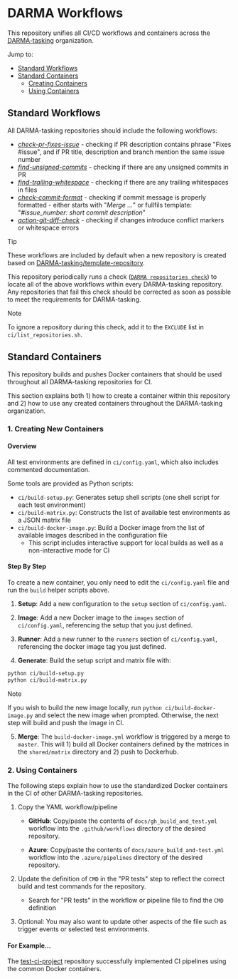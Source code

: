 # DARMA Workflows

This repository unifies all CI/CD workflows and containers across the [DARMA-tasking](https://github.com/DARMA-tasking) organization.

Jump to:
- [Standard Workflows](standard-workflows)
- [Standard Containers](standard-containers)
    - [Creating Containers](creating-containers)
    - [Using Containers](using-containers)

## Standard Workflows

All DARMA-tasking repositories should include the following workflows:

* [*check-pr-fixes-issue*](https://github.com/DARMA-tasking/check-pr-fixes-issue) - checking if PR description contains phrase "Fixes #issue", and if PR title, description and branch mention the same issue number
* [*find-unsigned-commits*](https://github.com/DARMA-tasking/find-unsigned-commits) - checking if there are any unsigned commits in PR
* [*find-trailing-whitespace*](https://github.com/DARMA-tasking/find-trailing-whitespace) - checking if there are any trailing whitespaces in files
* [*check-commit-format*](https://github.com/DARMA-tasking/check-commit-format) - checking if commit message is properly formatted - either starts with "*Merge ...*" or fullfils template: "*#issue_number: short commit description*"
* [*action-git-diff-check*](https://github.com/joel-coffman/action-git-diff-check) - checking if changes introduce conflict markers or whitespace errors

> [!TIP]
> These workflows are included by default when a new repository is created based on [DARMA-tasking/template-repository](https://github.com/DARMA-tasking/template-repository).

This repository periodically runs a check ([`DARMA repositories check`](https://github.com/DARMA-tasking/workflows/actions/workflows/check-repositories.yml)) to locate all of the above workflows within every DARMA-tasking repository.
Any repositories that fail this check should be corrected as soon as possible to meet the requirements for DARMA-tasking.

> [!NOTE]
> To ignore a repository during this check, add it to the `EXCLUDE` list in `ci/list_repositories.sh`.

## Standard Containers

This repository builds and pushes Docker containers that should be used throughout all DARMA-tasking repositories for CI.

This section explains both 1) how to create a container within this repository and 2) how to use any created containers throughout the DARMA-tasking organization.

### 1. Creating New Containers

#### Overview

All test environments are defined in `ci/config.yaml`, which also includes commented documentation.

Some tools are provided as Python scripts:

- `ci/build-setup.py`: Generates setup shell scripts (one shell script for each test environment)
- `ci/build-matrix.py`: Constructs the list of available test environments as a JSON matrix file
- `ci/build-docker-image.py`: Build a Docker image from the list of available images described in the configuration file
    - This script includes interactive support for local builds as well as a non-interactive mode for CI

#### Step By Step

To create a new container, you only need to edit the `ci/config.yaml` file and run the `build` helper scripts above.

1. **Setup**: Add a new configuration to the `setup` section of `ci/config.yaml`.

2. **Image**: Add a new Docker image to the `images` section of `ci/config.yaml`, referencing the setup that you just defined.

3. **Runner**: Add a new runner to the `runners` section of `ci/config.yaml`, referencing the docker image tag you just defined.

4. **Generate**: Build the setup script and matrix file with:

```sh
python ci/build-setup.py
python ci/build-matrix.py
```

> [!NOTE]
> If you wish to build the new image locally, run `python ci/build-docker-image.py` and select the new image when prompted. Otherwise, the next step will build and push the image in CI.

5. **Merge**: The `build-docker-image.yml` workflow is triggered by a merge to `master`. This will 1) build all Docker containers defined by the matrices in the `shared/matrix` directory and 2) push to Dockerhub.

### 2. Using Containers

The following steps explain how to use the standardized Docker containers in the CI of other DARMA-tasking repositories.

1. Copy the YAML workflow/pipeline

    - **GitHub**: Copy/paste the contents of `docs/gh_build_and_test.yml` workflow into the `.github/workflows` directory of the desired repository.

    - **Azure**: Copy/paste the contents of `docs/azure_build_and-test.yml` workflow into the `.azure/pipelines` directory of the desired repository.

2. Update the definition of `CMD` in the "PR tests" step to reflect the correct build and test commands for the repository.
    - Search for "PR tests" in the workflow or pipeline file to find the `CMD` definition

3. Optional: You may also want to update other aspects of the file such as trigger events or selected test environments.

#### For Example...

The [test-ci-project](https://github.com/DARMA-tasking/test-ci-project) repository successfully implemented CI pipelines using the common Docker containers.
